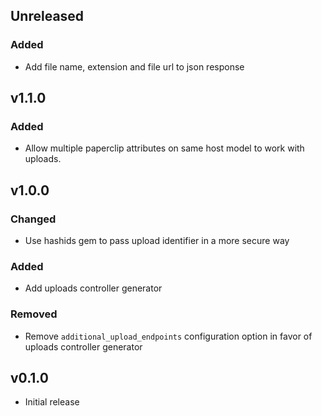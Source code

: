 ## Unreleased

### Added

* Add file name, extension and file url to json response

## v1.1.0

### Added

* Allow multiple paperclip attributes on same host model to work with uploads.

## v1.0.0

### Changed

* Use hashids gem to pass upload identifier in a more secure way

### Added

* Add uploads controller generator

### Removed

* Remove `additional_upload_endpoints` configuration option in favor of uploads controller generator

## v0.1.0

* Initial release
